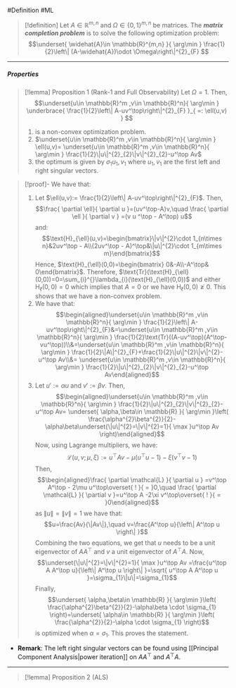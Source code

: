 #Definition #ML 

> [!definition]
> Let $A\in \mathbb{R}^{m,n}$ and $\Omega\in \{ 0,1 \}^{m,n}$ be matrices. The ***matrix completion problem*** is to solve the following optimization problem: $$\underset{ \widehat{A}\in \mathbb{R}^{m,n} }{ \arg\min } \frac{1}{2}\left\| (A-\widehat{A})\odot \Omega\right\|^{2}_{F} $$

---
##### Properties
> [!lemma] Proposition 1 (Rank-1 and Full Observability)
> Let $\Omega=1$. Then, $$\underset{u\in \mathbb{R}^m ,v\in \mathbb{R}^n}{ \arg\min } \underbrace{ \frac{1}{2}\left\| A-uv^\top\right\|^{2}_{F} }_{ =: \ell(u,v) } $$
> 1. is a non-convex optimization problem.
> 2. $\underset{u\in \mathbb{R}^m ,v\in \mathbb{R}^n}{ \arg\min } \ell(u,v)= \underset{u\in \mathbb{R}^m ,v\in \mathbb{R}^n}{ \arg\min } \frac{1}{2}\|u\|^{2}_{2}\|v\|^{2}_{2}-u^\top Av$
> 3. the optimum is given by $\sigma_{1}u_{1},v_{1}$ where $u_{1},v_{1}$ are the first left and right singular vectors. 


> [!proof]-
> We have that:
> 1. Let $\ell(u,v):=  \frac{1}{2}\left\| A-uv^\top\right\|^{2}_{F}$. Then, $$\frac{ \partial \ell}{ \partial u }=(uv^\top-A)v,\quad \frac{ \partial \ell }{ \partial v } =(v u ^\top - A^\top) u$$and: $$\text{H}_{\ell}(u,v)=\begin{bmatrix}\|v\|^{2}\cdot 1_{n\times n}&2uv^\top - A\\(2uv^\top - A)^\top&\|u\|^{2}\cdot 1_{m\times m}\end{bmatrix}$$Hence, $\text{H}_{\ell}(0,0)=\begin{bmatrix} 0&-A\\-A^\top& 0\end{bmatrix}$. Therefore, $\text{Tr}(\text{H}_{\ell}(0,0))=0=\sum_{i}^{}\lambda_{i}(\text{H}_{\ell}(0,0))$ and either $\text{H}_{\ell}(0,0)=0$ which implies that $A=0$ or we have $\text{H}_{\ell}(0,0)\not \geq  0$. This shows that we have a non-convex problem.
> 2. We have that: $$\begin{aligned}\underset{u\in \mathbb{R}^m ,v\in \mathbb{R}^n}{ \arg\min } \frac{1}{2}\left\| A-uv^\top\right\|^{2}_{F}&=\underset{u\in \mathbb{R}^m ,v\in \mathbb{R}^n}{ \arg\min } \frac{1}{2}\text{Tr}((A-uv^\top)(A^\top-vu^\top))\\&=\underset{u\in \mathbb{R}^m ,v\in \mathbb{R}^n}{ \arg\min } \frac{1}{2}\|A\|^{2}_{F}+\frac{1}{2}\|u\|^{2}\|v\|^{2}-u^\top Av\\&= \underset{u\in \mathbb{R}^m ,v\in \mathbb{R}^n}{ \arg\min } \frac{1}{2}\|u\|^{2}_{2}\|v\|^{2}_{2}-u^\top Av\end{aligned}$$
> 3. Let $u':=\alpha u$ and $v':=\beta v$. Then,$$\begin{aligned}\underset{u\in \mathbb{R}^m ,v\in \mathbb{R}^n}{ \arg\min } \frac{1}{2}\|u\|^{2}_{2}\|v\|^{2}_{2}-u^\top Av= \underset{ \alpha,\beta\in \mathbb{R} }{ \arg\min }\left( \frac{\alpha^{2}\beta^{2}}{2}-\alpha\beta\underset{\|u\|^{2}=\|v\|^{2}=1}{ \max }u^\top Av \right)\end{aligned}$$ Now, using Lagrange multipliers, we have: $$\mathcal{L}(u,v;\mu,\xi):=u^\top Av-\mu( u^\top u - 1)-\xi(v^\top v - 1)$$Then, $$\begin{aligned}\frac{ \partial \mathcal{L} }{ \partial u } =v^\top A^\top - 2\mu u^\top\overset{ ! }{ = }0,\quad \frac{ \partial \mathcal{L} }{ \partial v }=u^\top A -2\xi v^\top\overset{ ! }{ = }0\end{aligned}$$as $\|u\|=\|v\|=1$ we have that: $$u=\frac{Av}{\|Av\|},\quad v=\frac{A^\top u}{\left\| A^\top u \right\| }$$Combining the two equations, we get that $u$ needs to be a unit eigenvector of $AA ^\top$ and $v$ a unit eigenvector of $A^\top A$. Now, $$\underset{\|u\|^{2}=\|v\|^{2}=1}{ \max }u^\top Av =\frac{u^\top A A^\top u}{\left\| A^\top u \right\| }=\sqrt{ u^\top A A^\top u }=\sigma_{1}\|u\|=\sigma_{1}$$Finally, $$\underset{ \alpha,\beta\in \mathbb{R} }{ \arg\min }\left( \frac{\alpha^{2}\beta^{2}}{2}-\alpha\beta \cdot \sigma_{1} \right)=\underset{ \alpha\in \mathbb{R} }{ \arg\min }\left( \frac{\alpha^{2}}{2}-\alpha \cdot \sigma_{1} \right)$$is optimized when $\alpha=\sigma_{1}$. This proves the statement.

- **Remark**: The left right singular vectors can be found using [[Principal Component Analysis|power iteration]] on $AA^\top$ and $A^\top A$. 

---
> [!lemma] Proposition 2 (ALS)
> 